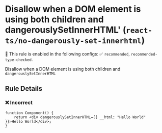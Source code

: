 # Disallow when a DOM element is using both children and dangerouslySetInnerHTML' (`react-ts/no-dangerously-set-innerhtml`)

💼 This rule is enabled in the following configs: ✅ `recommended`, `recommended-type-checked`.

<!-- end auto-generated rule header -->

Disallow when a DOM element is using both children and `dangerouslySetInnerHTML`

## Rule Details

### ❌ Incorrect

```tsx
function Component() {
    return <div dangerouslySetInnerHTML={{ __html: "Hello World" }}>Hello World</div>;
}
```
